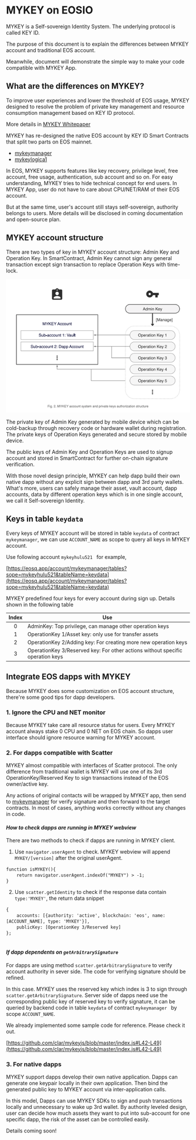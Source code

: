# MYKEY on EOSIO


MYKEY is a Self-sovereign Identity System. The
underlying protocol is called KEY ID.

The purpose of this document is to explain the differences between MYKEY account and traditional EOS account.

Meanwhile, document will demonstrate the simple way to make your code compatible with MYKEY App.


## What are the differences on MYKEY?

To improve user experiences and lower the threshold of EOS usage, MYKEY designed to resolve the problem of private key management and resource consumption management based on KEY ID protocol.

More details in [MYKEY Whitepaper](../mykey_whitepaper_en.pdf)

MYKEY has re-designed the native EOS account by KEY ID Smart Contracts that split two parts on EOS mainnet.

- [mykeymanager](https://bloks.io/account/mykeymanager)
- [mykeylogica1](https://bloks.io/account/mykeylogica1)

In EOS, MYKEY supports features like key recovery, privilege level, free account, free usage, authentication, sub account and so on. For easy understanding, MYKEY tries to hide technical concept for end users. In MYKEY App, user do not have to care about CPU/NET/RAM of their EOS account.

But at the same time, user's account still stays self-sovereign, authority belongs to users. More details will be disclosed in coming documentation and open-source plan.

## MYKEY account structure

There are two types of key in MYKEY account structure: Admin Key and Operation Key.
In SmartContract, Admin Key cannot sign any general transaction except sign transaction to replace Operation Keys with time-lock.

![MYKEY account system and private keys authorization structure](./img/account_model.png)

The private key of Admin Key generated by mobile device which can be cold-backup through recovery code or hardware wallet during registration. The private keys of Operation Keys generated and secure stored by mobile device.

The public keys of Admin Key and Operation Keys are used to signup account and stored in SmartContract for further on-chain signature verification.

With those novel design principle, MYKEY can help dapp build their own native dapp without any explicit sign between dapp and 3rd party wallets.
What's more, users can safely manage their asset, vault account, dapp accounts, data by different operation keys which is in one single account, we call it Self-sovereign Identity.

## Keys in table `keydata`

Every keys of MYKEY account will be stored in table `keydata` of contract `mykeymanager`, we can use `ACCOUNT_NAME` as scope to query all keys in MYKEY account.

Use following account `mykeyhulu521 ` for example,

[https://eosq.app/account/mykeymanager/tables?sope=mykeyhulu521&tableName=keydata](https://eosq.app/account/mykeymanager/tables?sope=mykeyhulu521&tableName=keydata)

MYKEY predefined four keys for every account during sign up. Details shown in the following table

| Index  |    Use | 
|:---:|---|
|  0 |   AdminKey: Top privilege, can manage other operation keys    |
|  1 |   OperationKey 1/Asset key: only use for transfer assets  |
|  2 |   OperationKey 2/Adding key: For creating more new operation keys |
|  3 |   OperationKey 3/Reserved key: For other actions without specific operation keys  |

## Integrate EOS dapps with MYKEY

Because MYKEY does some customization on EOS account structure, there're some good tips for dapp developers.

### 1. Ignore the CPU and NET monitor

Because MYKEY take care all resource status for users. Every MYKEY account always stake 0 CPU and 0 NET on EOS chain. So dapps user interface should ignore resource warning for MYKEY account.

### 2. For dapps compatible with Scatter

MYKEY almost compatible with interfaces of Scatter protocol. The only difference from traditional wallet is MYKEY will use one of its 3rd OperationKey/Reserved Key to sign transactions instead of the EOS owner/active key. 

Any actions of original contacts will be wrapped by MYKEY app, then send to [mykeymanager](https://bloks.io/account/mykeymanager) for verify signature and then forward to the target contracts. In most of cases, anything works correctly without any changes in code. 

#### *How to check dapps are running in MYKEY webview*

There are two methods to check if dapps are running in MYKEY client.

1. Use `navigator.userAgent` to check. MYKEY webview will append `MYKEY/[version]` after the original userAgent.

```
function isMYKEY(){
	return navigator.userAgent.indexOf("MYKEY") > -1;
}

```

2. Use `scatter.getIdentity` to check if the response data contain `type:'MYKEY'`,
the return data snippet

```
{
    accounts: [{authority: 'active', blockchain: 'eos', name: [ACCOUNT_NAME], type: 'MYKEY'}],
    publicKey: [OperationKey 3/Reserved key]
};
                
```


#### *If dapp dependents on `getArbitrarySignature`*

For dapps are using method `scatter.getArbitrarySignature` to verify account authority in sever side. The code for verifying signature should be refined.

In this case. MYKEY uses the reserved key which index is 3 to sign through `scatter.getArbitrarySignature`. Server side of dapps need use the corresponding public key of reserved key to verify signature, it can be queried by backend code in table `keydata` of contract `mykeymanager ` by scope `ACCOUNT_NAME`. 

We already implemented some sample code for reference. Please check it out.

[https://github.com/clar/mykeyjs/blob/master/index.js#L42-L49](https://github.com/clar/mykeyjs/blob/master/index.js#L42-L49)

### 3. For native dapps

MYKEY support dapps develop their own native application. Dapps can generate one keypair locally in their own application. Then bind the generated public key to MYKEY account via inter-application calls. 

In this model, Dapps can use MYKEY SDKs to sign and push transactions locally and unnecessary to wake up 3rd wallet. By authority leveled design, user can decide how much assets they want to put into sub-account for one specific dapp, the risk of the asset can be controlled easily.

Details coming soon!